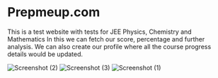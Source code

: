 # Prepmeup.com
This is a test website with tests for JEE Physics, Chemistry and Mathematics
In this we can fetch our score, percentage and further analysis. 
We can also create our profile where all the course progress details would be updated.

![Screenshot (2)](https://user-images.githubusercontent.com/54187467/63579116-c2e9de00-c546-11e9-991a-deb41517293d.png)
![Screenshot (3)](https://user-images.githubusercontent.com/54187467/63579118-c3827480-c546-11e9-8ae2-37c1180e33e9.png)
![Screenshot (1)](https://user-images.githubusercontent.com/54187467/63579121-c3827480-c546-11e9-93f3-9e8e5667136e.png)
